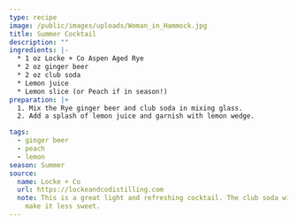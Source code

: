```yaml
---
type: recipe
image: /public/images/uploads/Woman_in_Hammock.jpg
title: Summer Cocktail
description: ""
ingredients: |-
  * 1 oz Locke + Co Aspen Aged Rye
  * 2 oz ginger beer
  * 2 oz club soda
  * Lemon juice
  * Lemon slice (or Peach if in season!) 
preparation: |+
  1. Mix the Rye ginger beer and club soda in mixing glass. 
  2. Add a splash of lemon juice and garnish with lemon wedge. 

tags:
  - ginger beer
  - peach
  - lemon
season: Summer
source:
  name: Locke + Co
  url: https://lockeandcodistilling.com
  note: This is a great light and refreshing cocktail. The club soda will help
    make it less sweet.
---
```

